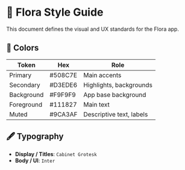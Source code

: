 # 🌿 Flora Style Guide

This document defines the visual and UX standards for the Flora app.

## 🎨 Colors

| Token         | Hex       | Role                       |
|---------------|-----------|----------------------------|
| Primary       | #508C7E   | Main accents               |
| Secondary     | #D3EDE6   | Highlights, backgrounds    |
| Background    | #F9F9F9   | App base background        |
| Foreground    | #111827   | Main text                  |
| Muted         | #9CA3AF   | Descriptive text, labels   |

## 🖋 Typography

- **Display / Titles**: `Cabinet Grotesk`
- **Body / UI**: `Inter`